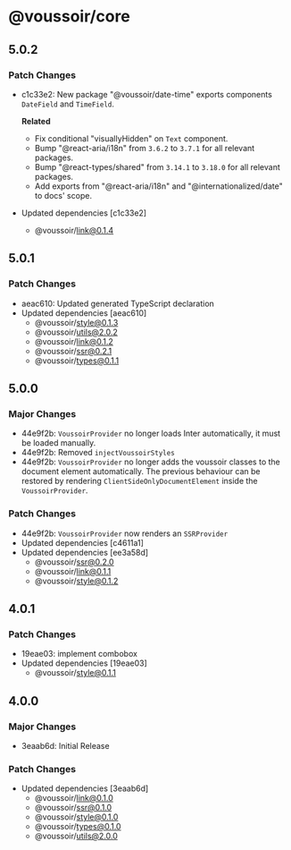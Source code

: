 # @voussoir/core

## 5.0.2

### Patch Changes

- c1c33e2: New package "@voussoir/date-time" exports components `DateField` and
  `TimeField`.

  **Related**

  - Fix conditional "visuallyHidden" on `Text` component.
  - Bump "@react-aria/i18n" from `3.6.2` to `3.7.1` for all relevant packages.
  - Bump "@react-types/shared" from `3.14.1` to `3.18.0` for all relevant
    packages.
  - Add exports from "@react-aria/i18n" and "@internationalized/date" to docs'
    scope.

- Updated dependencies [c1c33e2]
  - @voussoir/link@0.1.4

## 5.0.1

### Patch Changes

- aeac610: Updated generated TypeScript declaration
- Updated dependencies [aeac610]
  - @voussoir/style@0.1.3
  - @voussoir/utils@2.0.2
  - @voussoir/link@0.1.2
  - @voussoir/ssr@0.2.1
  - @voussoir/types@0.1.1

## 5.0.0

### Major Changes

- 44e9f2b: `VoussoirProvider` no longer loads Inter automatically, it must be
  loaded manually.
- 44e9f2b: Removed `injectVoussoirStyles`
- 44e9f2b: `VoussoirProvider` no longer adds the voussoir classes to the
  document element automatically. The previous behaviour can be restored by
  rendering `ClientSideOnlyDocumentElement` inside the `VoussoirProvider`.

### Patch Changes

- 44e9f2b: `VoussoirProvider` now renders an `SSRProvider`
- Updated dependencies [c4611a1]
- Updated dependencies [ee3a58d]
  - @voussoir/ssr@0.2.0
  - @voussoir/link@0.1.1
  - @voussoir/style@0.1.2

## 4.0.1

### Patch Changes

- 19eae03: implement combobox
- Updated dependencies [19eae03]
  - @voussoir/style@0.1.1

## 4.0.0

### Major Changes

- 3eaab6d: Initial Release

### Patch Changes

- Updated dependencies [3eaab6d]
  - @voussoir/link@0.1.0
  - @voussoir/ssr@0.1.0
  - @voussoir/style@0.1.0
  - @voussoir/types@0.1.0
  - @voussoir/utils@2.0.0
